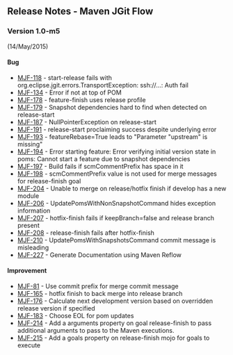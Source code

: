 ## Release Notes - Maven JGit Flow

### Version 1.0-m5 
(14/May/2015)
#### Bug
* [MJF-118](https://ecosystem.atlassian.net/browse/MJF-118) - start-release fails with org.eclipse.jgit.errors.TransportException: ssh://...: Auth fail
* [MJF-134](https://ecosystem.atlassian.net/browse/MJF-134) - Error if <artifactId> not at top of POM
* [MJF-178](https://ecosystem.atlassian.net/browse/MJF-178) - feature-finish uses release profile
* [MJF-179](https://ecosystem.atlassian.net/browse/MJF-179) - Snapshot dependencies hard to find when detected on release-start
* [MJF-187](https://ecosystem.atlassian.net/browse/MJF-187) - NullPointerException on release-start
* [MJF-191](https://ecosystem.atlassian.net/browse/MJF-191) - release-start proclaiming success despite underlying error
* [MJF-193](https://ecosystem.atlassian.net/browse/MJF-193) - featureRebase=True leads to "Parameter "upstream" is missing"
* [MJF-194](https://ecosystem.atlassian.net/browse/MJF-194) - Error starting feature: Error verifying initial version state in poms: Cannot start a feature due to snapshot dependencies
* [MJF-197](https://ecosystem.atlassian.net/browse/MJF-197) - Build fails if scmCommentPrefix has space in it
* [MJF-198](https://ecosystem.atlassian.net/browse/MJF-198) - scmCommentPrefix value is not used for merge messages for release-finish goal
* [MJF-204](https://ecosystem.atlassian.net/browse/MJF-204) - Unable to merge on release/hotfix finish if develop has a new module
* [MJF-206](https://ecosystem.atlassian.net/browse/MJF-206) - UpdatePomsWithNonSnapshotCommand hides exception information
* [MJF-207](https://ecosystem.atlassian.net/browse/MJF-207) - hotfix-finish fails if keepBranch=false and release branch present
* [MJF-208](https://ecosystem.atlassian.net/browse/MJF-208) - release-finish fails after hotfix-finish
* [MJF-210](https://ecosystem.atlassian.net/browse/MJF-210) - UpdatePomsWithSnapshotsCommand commit message is misleading
* [MJF-227](https://ecosystem.atlassian.net/browse/MJF-227) - Generate Documentation using Maven Reflow
#### Improvement
* [MJF-81](https://ecosystem.atlassian.net/browse/MJF-81) - Use commit prefix for merge commit message
* [MJF-165](https://ecosystem.atlassian.net/browse/MJF-165) - hotfix finish to back merge into release branch
* [MJF-176](https://ecosystem.atlassian.net/browse/MJF-176) - Calculate next development version based on overridden release version if specified
* [MJF-183](https://ecosystem.atlassian.net/browse/MJF-183) - Choose EOL for pom updates
* [MJF-214](https://ecosystem.atlassian.net/browse/MJF-214) - Add a arguments property on goal release-finish to pass additional arguments to pass to the Maven executions.
* [MJF-215](https://ecosystem.atlassian.net/browse/MJF-215) - Add a goals property on release-finish mojo for goals to execute